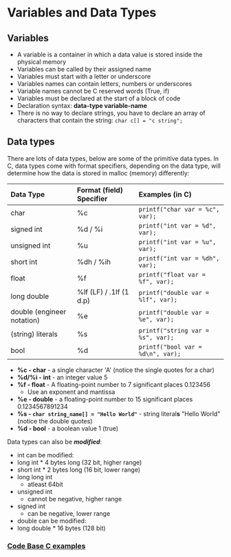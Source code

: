 # Variables and Data Types

## Variables

*  A variable is a container in which a data value is stored inside the physical memory
*  Variables can be called by their assigned name
*  Variables must start with a letter or underscore
*  Variables names can contain letters, numbers or underscores
*  Variable names cannot be C reserved words \(True, if\)
*  Variables must be declared at the start of a block of code
*  Declaration syntax: **data-type variable-name**
* There is no way to declare strings, you have to declare an array of characters that contain the string: `char c[] = "c string";`

## Data types

There are lots of data types, below are some of the primitive data types. In C, data types come with format specifiers, depending on the data type, will determine how the data is stored in malloc \(memory\) differently:

| Data Type | Format \(field\) Specifier | Examples \(in C\) |
| :--- | :--- | :--- |
| char | %c | `printf("char var = %c", var);` |
| signed int | %d / %i | `printf("int var = %d", var);` |
| unsigned int | %u | `printf("int var = %u", var);` |
| short int | %dh / %ih | `printf("int var = %dh", var);` |
| float | %f | `printf("float var = %f", var);` |
| long double | %lf \(LF\) / .1lf \(1 d.p\) | `printf("double var = %lf", var);` |
| double \(engineer notation\) | %e | `printf("double var = %e", var);` |
| \(string\) literals | %s | `printf("string var = %s", var);` |
| bool | %d | `printf("bool var = %d\n", var);` |

* **%c - char** - a single character 'A' \(notice the single quotes for a char\)
* **%d/%i - int** - an integer value 5
* **%f - float** - A floating-point number to 7 significant places 0.123456
  * Use an exponent and mantissa
* **%e - double** - a floating-point number to 15 significant places 0.1234567891234
* **%s - `char string_name[] = "Hello World"`** - string literal**s** "Hello World" \(notice the double quotes\)
* **%d - bool** - a boolean value 1 \(true\)

 Data types can also be _**modified**_:

*  int can be modified:
  *  long int
    * 4 bytes long \(32 bit, higher range\)
  *  short int
    * 2 bytes long \(16 bit, lower range\)
  * long long int
    * atleast 64bit
  * unsigned int
    * cannot be negative, higher range
  * signed int
    * can be negative, lower range
*  double can be modified:
  *  long double
    * 16 bytes \(128 bit\)

### [Code Base C examples](https://adnantech.gitbook.io/code/code/c)

